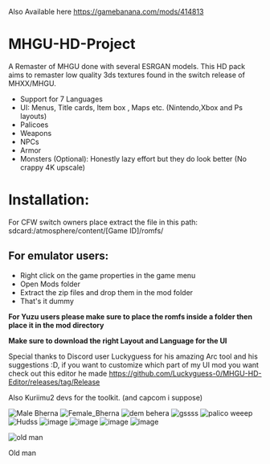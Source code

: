 Also Available here https://gamebanana.com/mods/414813

# MHGU-HD-Project
A Remaster of MHGU done with several ESRGAN models. This HD pack aims to remaster low quality 3ds textures found in the switch release of MHXX/MHGU.

- Support for 7 Languages 
- UI: Menus, Title cards, Item box , Maps etc. (Nintendo,Xbox and Ps layouts) 
- Palicoes
- Weapons
- NPCs
- Armor
- Monsters (Optional): Honestly lazy effort but they do look better  (No crappy 4K upscale)

# Installation:

For CFW switch owners place extract the file in this path: sdcard:/atmosphere/content/[Game ID]/romfs/

## For emulator users: 

- Right click on the game properties in the game menu
- Open Mods folder
- Extract the zip files and drop them in the mod folder
- That's it dummy

**For Yuzu users please make sure to place the romfs inside a folder then place it in the mod directory**

**Make sure to download the right Layout and Language for the UI**

Special thanks to Discord user Luckyguess for his amazing Arc tool and his suggestions :D, if you want to customize which part of my UI mod you want check out this editor he made https://github.com/Luckyguess-0/MHGU-HD-Editor/releases/tag/Release

Also Kuriimu2 devs for the toolkit. (and capcom i suppose)

![Male Bherna](https://github.com/Monkbreh/MHGU-HD-Project/assets/118343447/f41468f9-1cc8-422f-b229-cf92c8ac6c95)
![Female_Bherna](https://github.com/Monkbreh/MHGU-HD-Project/assets/118343447/fd7d2630-704c-4583-afb4-833f7159771d)
![dem behera](https://github.com/Monkbreh/MHGU-HD-Project/assets/118343447/d63edcee-d7b8-41aa-876e-4e9323d7da39)
![gssss](https://github.com/Monkbreh/MHGU-HD-Project/assets/118343447/34a51396-08af-4d91-8154-b41f12930d81)
![palico weeep](https://github.com/Monkbreh/MHGU-HD-Project/assets/118343447/6608f20f-02d8-40b8-8b75-804cef9a0791)
![Hudss](https://github.com/Monkbreh/MHGU-HD-Project/assets/118343447/9b12c8a9-fa8e-468b-979c-e074994dc209)
![image](https://github.com/Monkbreh/MHGU-HD-Project/assets/118343447/af8ca46c-6056-454a-bc97-f313456bd3f3)
![image](https://github.com/Monkbreh/MHGU-HD-Project/assets/118343447/aea9028a-8b60-4335-8621-df224c1706bd)
![image](https://github.com/Monkbreh/MHGU-HD-Project/assets/118343447/389d6255-ff57-431e-91d8-05bad938b20d)
![image](https://github.com/Monkbreh/MHGU-HD-Project/assets/118343447/4f0db9fc-9a2b-472d-a789-4599e339b734)



![old man](https://github.com/Monkbreh/MHGU-HD-Project/assets/118343447/7930fc78-0bb9-460f-8f3c-ea667e0c708b)

Old man

















